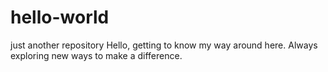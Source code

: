 # hello-world
just another repository
Hello, getting to know my way around here.
Always exploring new ways to make a difference.
